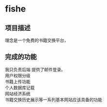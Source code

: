 # fishe  
## 项目描述    
理念是一个免费的书籍交换平台，
## 完成的功能  
我只负责后端
提供了邮件登录。    
用户权限分级  
书籍上传功能  
个人数据库记载  
网站经济系统  
书籍交换历史展示等一系列基本网站应该具备的功能

